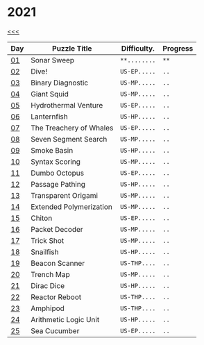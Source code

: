 # 2021

[<<<](../README.md)

| Day                       | Puzzle Title                                  | Difficulty.  | Progress |
|---------------------------|-----------------------------------------------|--------------|----------|
| [01](./src/d01/README.md) | Sonar Sweep                                   | `**........` | `**`     |
| [02](./src/d02/README.md) | Dive!                                         | `US-EP.....` | `..`     |
| [03](./src/d03/README.md) | Binary Diagnostic                             | `US-MP.....` | `..`     |
| [04](./src/d04/README.md) | Giant Squid                                   | `US-MP.....` | `..`     |
| [05](./src/d05/README.md) | Hydrothermal Venture                          | `US-EP.....` | `..`     |
| [06](./src/d06/README.md) | Lanternfish                                   | `US-HP.....` | `..`     |
| [07](./src/d07/README.md) | The Treachery of Whales                       | `US-EP.....` | `..`     |
| [08](./src/d08/README.md) | Seven Segment Search                          | `US-MP.....` | `..`     |
| [09](./src/d09/README.md) | Smoke Basin                                   | `US-HP.....` | `..`     |
| [10](./src/d10/README.md) | Syntax Scoring                                | `US-MP.....` | `..`     |
| [11](./src/d11/README.md) | Dumbo Octopus                                 | `US-EP.....` | `..`     |
| [12](./src/d12/README.md) | Passage Pathing                               | `US-HP.....` | `..`     |
| [13](./src/d13/README.md) | Transparent Origami                           | `US-MP.....` | `..`     |
| [14](./src/d14/README.md) | Extended Polymerization                       | `US-MP.....` | `..`     |
| [15](./src/d15/README.md) | Chiton                                        | `US-EP.....` | `..`     |
| [16](./src/d16/README.md) | Packet Decoder                                | `US-MP.....` | `..`     |
| [17](./src/d17/README.md) | Trick Shot                                    | `US-MP.....` | `..`     |
| [18](./src/d18/README.md) | Snailfish                                     | `US-HP.....` | `..`     |
| [19](./src/d19/README.md) | Beacon Scanner                                | `US-THP....` | `..`     |
| [20](./src/d20/README.md) | Trench Map                                    | `US-MP.....` | `..`     |
| [21](./src/d21/README.md) | Dirac Dice                                    | `US-HP.....` | `..`     |
| [22](./src/d22/README.md) | Reactor Reboot                                | `US-THP....` | `..`     |
| [23](./src/d23/README.md) | Amphipod                                      | `US-THP....` | `..`     |
| [24](./src/d24/README.md) | Arithmetic Logic Unit                         | `US-HP.....` | `..`     |
| [25](./src/d25/README.md) | Sea Cucumber                                  | `US-EP.....` | `..`     |
